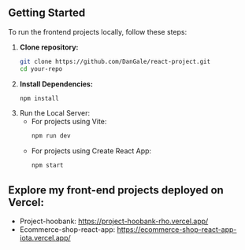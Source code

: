 
## Getting Started

To run the frontend projects locally, follow these steps:

1. **Clone repository:**
   ```bash
   git clone https://github.com/DanGale/react-project.git
   cd your-repo
   
2. **Install Dependencies:**
   ```bash
   npm install
   
4. Run the Local Server:
   - For projects using Vite:
     ```bash
     npm run dev
   - For projects using Create React App:
     ```bash
     npm start

## Explore my front-end projects deployed on Vercel:
- Project-hoobank: https://project-hoobank-rho.vercel.app/
- Ecommerce-shop-react-app: https://ecommerce-shop-react-app-iota.vercel.app/
